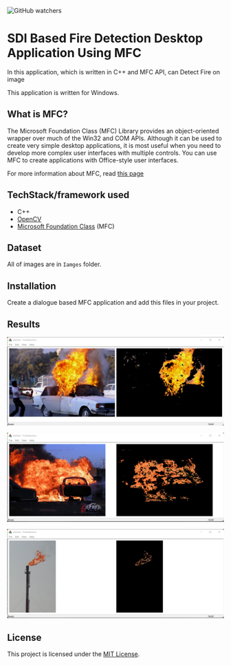 ![GitHub watchers](https://img.shields.io/github/watchers/rezaAdinepour/Fire-Detection)

# SDI Based Fire Detection Desktop Application Using MFC
In this application, which is written in C++ and MFC API, can Detect Fire on image

This application is written for Windows.

## What is MFC?
The Microsoft Foundation Class (MFC) Library provides an object-oriented wrapper over much of the Win32 and COM APIs. Although it can be used to create very simple desktop applications, it is most useful when you need to develop more complex user interfaces with multiple controls. You can use MFC to create applications with Office-style user interfaces.

For more information about MFC, read [this page](https://learn.microsoft.com/en-us/cpp/mfc/mfc-desktop-applications?view=msvc-170)

## TechStack/framework used
- C++
- [OpenCV](https://opencv.org/releases/)
- [Microsoft Foundation Class](https://learn.microsoft.com/en-us/cpp/mfc/mfc-desktop-applications?view=msvc-170) (MFC)

## Dataset
All of images are in <code>Iamges</code> folder.

## Installation
Create a dialogue based MFC application and add this files in your project.

## Results
![image](Images/result_fire1.png)

![image](Images/result_fire2.png)

![image](Images/result_fire3.png)

## License
This project is licensed under the [MIT License](LICENSE).
